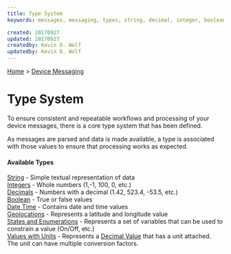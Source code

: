```yaml
---
title: Type System
keywords: messages, messaging, types, string, decimal, integer, boolean, datetime, geolocation, latitude, longitude, state, unit

created: 20170927
updated: 20170927
createdby: Kevin D. Wolf
updatedby: Kevin D. Wolf
---
```

[Home](../../Index.md) > [Device Messaging](../Index.md)

# Type System

To ensure consistent and repeatable workflows and processing of your device messages, there is a core type system that has been defined.  

As messages are parsed and data is made available, a type is associated with those values to ensure that processing works as expected. 

#### Available Types

[String](Strings.md) - Simple textual representation of data  
[Integers](Integers.md) - Whole numbers (1,-1, 100, 0, etc.)  
[Decimals](Decimals.md) - Numbers with a decimal (1.42, 523.4, -53.5, etc.)  
[Boolean](Booleans.md)  - True or false values     
[Date Time](DateTime.md) - Contains date and time values  
[Geolocations](GeoLocation.md) - Represents a latitude and longitude value  
[States and Enumerations](StatesAndEnums.md) - Represents a set of variables that can be used to constrain a value (On/Off, etc.)    
[Values with Units](ValueWithUnits.md) - Represents a [Decimal Value](Decimals.md) that has a unit attached.  The unit can have multiple conversion factors.
